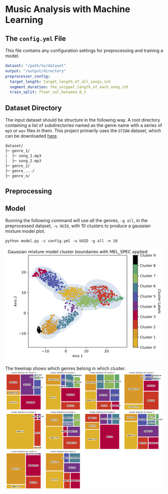 # Music Analysis with Machine Learning

## The `config.yml` File
This file contains any configuration settings for preprocessing and training a model.
```yml
dataset: "/path/to/dataset"
output: "/output/directory"
preprocessor_config:
  target_length: target_length_of_all_songs_int
  segment_duration: the_snippet_length_of_each_song_int
  train_split: float_val_between_0_1
```

## Dataset Directory
The input dataset should be structure in the following way. A root directory containing a list of subdirectories named as the genre name with a series of `mp3` or `wav` files in them.
This project primarily uses the `GTZAN` dataset, which can be downloaded [here](https://www.kaggle.com/datasets/andradaolteanu/gtzan-dataset-music-genre-classification).

```
dataset/
├─ genre_1/
│  ├─ song_1.mp3
│  ├─ song_2.mp3
├─ genre_2/
├─ genre_.../
├─ genre_n/
```

## Preprocessing

## Model
Running the following command will use all the genres, `-g all`, in the preprocessed dataset, `-u UUID`, with 10 clusters to produce a gaussian mixture model plot.
```pycon
python model.py -c config.yml -u UUID -g all -n 10
```
![gaussian_plot.png](examples/gaussian_plot.png)

The treemap shows which genres belong in which cluster.
![tree_map.png](examples/tree_map.png)